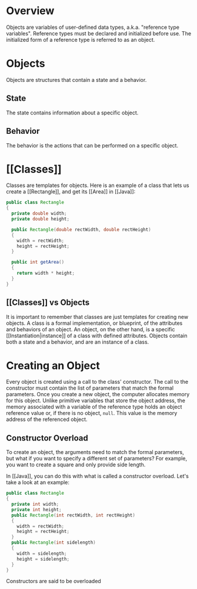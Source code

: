 # Overview
Objects are variables of user-defined data types, a.k.a. "reference type variables". Reference types must be declared and initialized before use. The initialized form of a reference type is referred to as an object.
# Objects
Objects are structures that contain a state and a behavior.
## State
The state contains information about a specific object.
## Behavior
The behavior is the actions that can be performed on a specific object.
# [[Classes]]
Classes are templates for objects.
Here is an example of a class that lets us create a [[Rectangle]], and get its [[Area]] in [[Java]]:
```java
public class Rectangle
{
  private double width;
  private double height;

  public Rectangle(double rectWidth, double rectHeight)
  {
    width = rectWidth;
    height = rectHeight;
  }

  public int getArea()
  {
    return width * height;
  }
}
```
## [[Classes]] vs Objects
It is important to remember that classes are just templates for creating new objects. A class is a formal implementation, or blueprint, of the attributes and behaviors of an object. An object, on the other hand, is a specific [[Instantiation|instance]] of a class with defined attributes. Objects contain both a state and a behavior, and are an instance of a class.

# Creating an Object
Every object is created using a call to the class' constructor. The call to the constructor must contain the list of parameters that match the formal parameters. Once you create a new object, the computer allocates memory for this object. Unlike primitive variables that store the object address, the memory associated with a variable of the reference type holds an object reference value or, if there is no object, `null`. This value is the memory address of the referenced object.
## Constructor Overload
To create an object, the arguments need to match the formal parameters, but what if you want to specify a different set of parameters? For example, you want to create a square and only provide side length.

In [[Java]], you can do this with what is called a constructor overload. Let's take a look at an example:
```java
public class Rectangle
{
  private int width;
  private int height;
  public Rectangle(int rectWidth, int rectHeight)
  {
    width = rectWidth;
    height = rectHeight;
  }
  public Rectangle(int sidelength)
  {
    width = sidelength;
    height = sidelength;
  }
}
```
Constructors are said to be overloaded 

